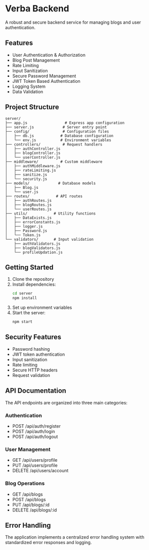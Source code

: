 # Verba Backend

A robust and secure backend service for managing blogs and user authentication.

## Features

- User Authentication & Authorization
- Blog Post Management
- Rate Limiting
- Input Sanitization
- Secure Password Management
- JWT Token Based Authentication
- Logging System
- Data Validation

## Project Structure

```
server/
├── app.js                 # Express app configuration
├── server.js             # Server entry point
├── config/               # Configuration files
│   ├── db.js            # Database configuration
│   └── env.js           # Environment variables
├── controllers/          # Request handlers
│   ├── authController.js
│   ├── blogController.js
│   └── userController.js
├── middleware/          # Custom middleware
│   ├── authMiddleware.js
│   ├── rateLimiting.js
│   ├── sanitize.js
│   └── security.js
├── models/             # Database models
│   ├── Blog.js
│   └── user.js
├── routes/            # API routes
│   ├── authRoutes.js
│   ├── blogRoutes.js
│   └── userRoutes.js
├── utils/            # Utility functions
│   ├── DataExists.js
│   ├── errorConstants.js
│   ├── logger.js
│   ├── Password.js
│   └── Token.js
└── validators/       # Input validation
    ├── authValidators.js
    ├── blogValidators.js
    └── profileUpdation.js
```

## Getting Started

1. Clone the repository
2. Install dependencies:
   ```bash
   cd server
   npm install
   ```
3. Set up environment variables
4. Start the server:
   ```bash
   npm start
   ```

## Security Features

- Password hashing
- JWT token authentication
- Input sanitization
- Rate limiting
- Secure HTTP headers
- Request validation

## API Documentation

The API endpoints are organized into three main categories:

### Authentication
- POST /api/auth/register
- POST /api/auth/login
- POST /api/auth/logout

### User Management
- GET /api/users/profile
- PUT /api/users/profile
- DELETE /api/users/account

### Blog Operations
- GET /api/blogs
- POST /api/blogs
- PUT /api/blogs/:id
- DELETE /api/blogs/:id

## Error Handling

The application implements a centralized error handling system with standardized error responses and logging.
